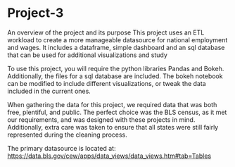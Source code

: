 # Project-3

An overview of the project and its purpose
This project uses an ETL workload to create a more manageable datasource for national employment and wages. It includes a dataframe, simple dashboard and an sql database that can be used for additional visualizations and study


To use this project, you will require the python libraries Pandas and Bokeh. Additionally, the files for a sql database are included. The bokeh notebook can be modified to include different visualizations, or tweak the data included in the current ones.


When gathering the data for this project, we required data that was both free, plentiful, and public. The perfect choice was the BLS census, as it met our requirements, and was designed with these projects in mind. Additionally, extra care was taken to ensure that all states were still fairly represented during the cleaning process. 


The primary datasource is located at:
https://data.bls.gov/cew/apps/data_views/data_views.htm#tab=Tables
